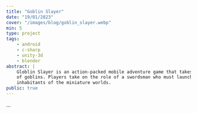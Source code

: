 ```yaml
---
title: "Goblin Slayer"
date: "19/01/2023"
cover: "/images/blog/goblin_slayer.webp"
min: 5
type: project
tags:
    - android
    - c-sharp
    - unity-3d
    - blender
abstract: |
    Globlin Slayer is an action-packed mobile adventure game that takes you on a journey to free miniature worlds from the invasion
    of goblins. Players take on the role of a swordsman who must launch swords at the incoming goblin horde to protect the innocent
    inhabitants of the miniature worlds.
public: true
---
```


...